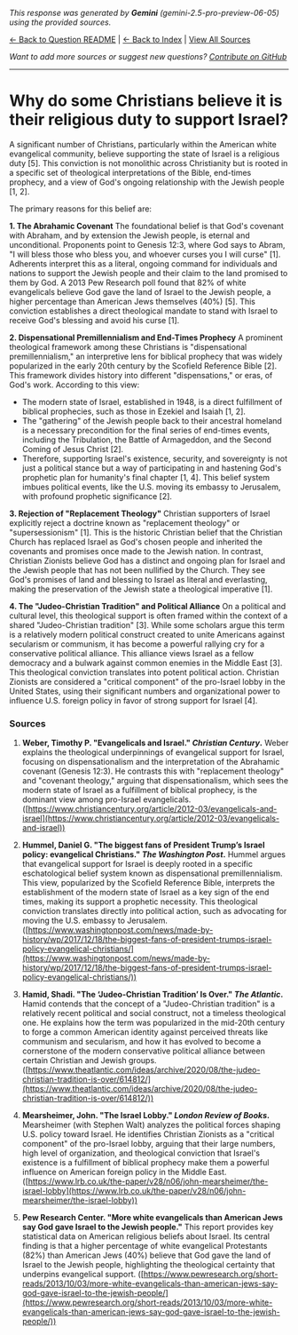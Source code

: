 <!-- 
Generated by: gemini
Model: gemini-2.5-pro-preview-06-05
Prompt type: sources
Generated at: 2025-06-21T15:50:26.313553
-->

*This response was generated by **Gemini** (gemini-2.5-pro-preview-06-05) using the provided sources.*

[← Back to Question README](README.md) | [← Back to Index](../README.md) | [View All Sources](../allsources.md)

*Want to add more sources or suggest new questions? [Contribute on GitHub](https://github.com/justinwest/SuggestedSources)*

---

# Why do some Christians believe it is their religious duty to support Israel?

A significant number of Christians, particularly within the American white evangelical community, believe supporting the state of Israel is a religious duty [5]. This conviction is not monolithic across Christianity but is rooted in a specific set of theological interpretations of the Bible, end-times prophecy, and a view of God's ongoing relationship with the Jewish people [1, 2].

The primary reasons for this belief are:

**1. The Abrahamic Covenant**
The foundational belief is that God's covenant with Abraham, and by extension the Jewish people, is eternal and unconditional. Proponents point to Genesis 12:3, where God says to Abram, "I will bless those who bless you, and whoever curses you I will curse" [1]. Adherents interpret this as a literal, ongoing command for individuals and nations to support the Jewish people and their claim to the land promised to them by God. A 2013 Pew Research poll found that 82% of white evangelicals believe God gave the land of Israel to the Jewish people, a higher percentage than American Jews themselves (40%) [5]. This conviction establishes a direct theological mandate to stand with Israel to receive God's blessing and avoid his curse [1].

**2. Dispensational Premillennialism and End-Times Prophecy**
A prominent theological framework among these Christians is "dispensational premillennialism," an interpretive lens for biblical prophecy that was widely popularized in the early 20th century by the Scofield Reference Bible [2]. This framework divides history into different "dispensations," or eras, of God's work. According to this view:
*   The modern state of Israel, established in 1948, is a direct fulfillment of biblical prophecies, such as those in Ezekiel and Isaiah [1, 2].
*   The "gathering" of the Jewish people back to their ancestral homeland is a necessary precondition for the final series of end-times events, including the Tribulation, the Battle of Armageddon, and the Second Coming of Jesus Christ [2].
*   Therefore, supporting Israel's existence, security, and sovereignty is not just a political stance but a way of participating in and hastening God's prophetic plan for humanity's final chapter [1, 4]. This belief system imbues political events, like the U.S. moving its embassy to Jerusalem, with profound prophetic significance [2].

**3. Rejection of "Replacement Theology"**
Christian supporters of Israel explicitly reject a doctrine known as "replacement theology" or "supersessionism" [1]. This is the historic Christian belief that the Christian Church has replaced Israel as God's chosen people and inherited the covenants and promises once made to the Jewish nation. In contrast, Christian Zionists believe God has a distinct and ongoing plan for Israel and the Jewish people that has not been nullified by the Church. They see God's promises of land and blessing to Israel as literal and everlasting, making the preservation of the Jewish state a theological imperative [1].

**4. The "Judeo-Christian Tradition" and Political Alliance**
On a political and cultural level, this theological support is often framed within the context of a shared "Judeo-Christian tradition" [3]. While some scholars argue this term is a relatively modern political construct created to unite Americans against secularism or communism, it has become a powerful rallying cry for a conservative political alliance. This alliance views Israel as a fellow democracy and a bulwark against common enemies in the Middle East [3]. This theological conviction translates into potent political action. Christian Zionists are considered a "critical component" of the pro-Israel lobby in the United States, using their significant numbers and organizational power to influence U.S. foreign policy in favor of strong support for Israel [4].

### Sources

1.  **Weber, Timothy P. "Evangelicals and Israel." *Christian Century*.** Weber explains the theological underpinnings of evangelical support for Israel, focusing on dispensationalism and the interpretation of the Abrahamic covenant (Genesis 12:3). He contrasts this with "replacement theology" and "covenant theology," arguing that dispensationalism, which sees the modern state of Israel as a fulfillment of biblical prophecy, is the dominant view among pro-Israel evangelicals.
    ([https://www.christiancentury.org/article/2012-03/evangelicals-and-israel](https://www.christiancentury.org/article/2012-03/evangelicals-and-israel))

2.  **Hummel, Daniel G. "The biggest fans of President Trump’s Israel policy: evangelical Christians." *The Washington Post*.** Hummel argues that evangelical support for Israel is deeply rooted in a specific eschatological belief system known as dispensational premillennialism. This view, popularized by the Scofield Reference Bible, interprets the establishment of the modern state of Israel as a key sign of the end times, making its support a prophetic necessity. This theological conviction translates directly into political action, such as advocating for moving the U.S. embassy to Jerusalem.
    ([https://www.washingtonpost.com/news/made-by-history/wp/2017/12/18/the-biggest-fans-of-president-trumps-israel-policy-evangelical-christians/](https://www.washingtonpost.com/news/made-by-history/wp/2017/12/18/the-biggest-fans-of-president-trumps-israel-policy-evangelical-christians/))

3.  **Hamid, Shadi. "The ‘Judeo-Christian Tradition’ Is Over." *The Atlantic*.** Hamid contends that the concept of a "Judeo-Christian tradition" is a relatively recent political and social construct, not a timeless theological one. He explains how the term was popularized in the mid-20th century to forge a common American identity against perceived threats like communism and secularism, and how it has evolved to become a cornerstone of the modern conservative political alliance between certain Christian and Jewish groups.
    ([https://www.theatlantic.com/ideas/archive/2020/08/the-judeo-christian-tradition-is-over/614812/](https://www.theatlantic.com/ideas/archive/2020/08/the-judeo-christian-tradition-is-over/614812/))

4.  **Mearsheimer, John. "The Israel Lobby." *London Review of Books*.** Mearsheimer (with Stephen Walt) analyzes the political forces shaping U.S. policy toward Israel. He identifies Christian Zionists as a "critical component" of the pro-Israel lobby, arguing that their large numbers, high level of organization, and theological conviction that Israel's existence is a fulfillment of biblical prophecy make them a powerful influence on American foreign policy in the Middle East.
    ([https://www.lrb.co.uk/the-paper/v28/n06/john-mearsheimer/the-israel-lobby](https://www.lrb.co.uk/the-paper/v28/n06/john-mearsheimer/the-israel-lobby))

5.  **Pew Research Center. "More white evangelicals than American Jews say God gave Israel to the Jewish people."** This report provides key statistical data on American religious beliefs about Israel. Its central finding is that a higher percentage of white evangelical Protestants (82%) than American Jews (40%) believe that God gave the land of Israel to the Jewish people, highlighting the theological certainty that underpins evangelical support.
    ([https://www.pewresearch.org/short-reads/2013/10/03/more-white-evangelicals-than-american-jews-say-god-gave-israel-to-the-jewish-people/](https://www.pewresearch.org/short-reads/2013/10/03/more-white-evangelicals-than-american-jews-say-god-gave-israel-to-the-jewish-people/))